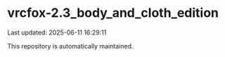 # vrcfox-2.3_body_and_cloth_edition

Last updated: 2025-06-11 16:29:11

This repository is automatically maintained.
